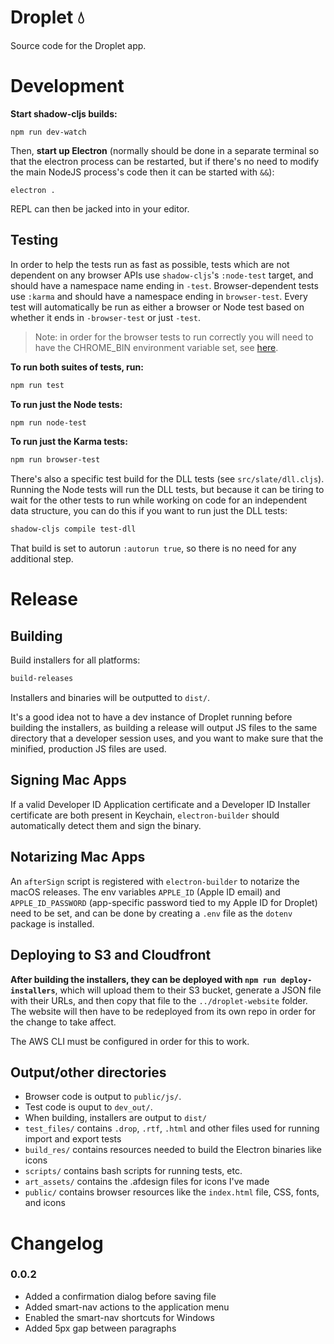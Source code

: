 # Droplet 💧

Source code for the Droplet app.

<!-- # Status

https://user-images.githubusercontent.com/4681820/168147023-92a1065a-1467-45d1-b1f0-dc04c96760ca.mov

Droplet is under heavy development and should be considered in the pre-alpha stage. No UI work has been done yet, and Electron integration, file saving and loading, import/export, etc, are all still `TODO`™.

However, the rich text editor is _mostly_ complete and stable. It supports:

- Rich text formatting: _italics_, __bold__, `h1` and `h2` headings, bulleted and numbered lists. In place but not yet implemented: <ins>underlining</ins>, ~~strikethrough~~.
- Common text editing shortcuts: ⌥+→ / ⌥+← to jump between words, ⌘+→ / ⌘+← to jump to start/end of line, etc.
- Full undo and redo
- Copy and paste (plain text supported to and from Droplet to other apps; rich text currently only supported Droplet-to-Droplet)
- Find and replace (currently no UI)
- A rich "interceptor" system for handling shortcuts and editor actions in an easily-extensible manner
- A fully-immutable document models, which means __tests__! Rich text editors are finnicky and full of edges cases, and being able to trivially unit test any editor action in isolation is a life saver.
- Some fancy-pants completions, like completing -- to an em dash and auto-surrounding parens and quotations.

More details on the structure of the editor in `src/slate/README.md`. -->

# Development

**Start shadow-cljs builds:**

```
npm run dev-watch
```

Then, **start up Electron** (normally should be done in a separate terminal so that the electron process can be restarted, but if there's no need to modify the main NodeJS process's code then it can be started with `&&`):

```
electron .
```

REPL can then be jacked into in your editor.

## Testing

In order to help the tests run as fast as possible, tests which are not dependent on any browser APIs use `shadow-cljs`'s `:node-test` target, and should have a namespace name ending in `-test`. Browser-dependent tests use `:karma` and should have a namespace ending in `browser-test`. Every test will automatically be run as either a browser or Node test based on whether it ends in `-browser-test` or just `-test`.

> Note: in order for the browser tests to run correctly you will need to have the CHROME_BIN environment variable set, see [here](https://github.com/karma-runner/karma-chrome-launcher/issues/62).

__To run both suites of tests, run:__

```bash
npm run test
```

__To run just the Node tests:__

```bash
npm run node-test
```

__To run just the Karma tests:__

```bash
npm run browser-test
```

There's also a specific test build for the DLL tests (see `src/slate/dll.cljs`). Running the Node tests will run the DLL tests, but because it can be tiring to wait for the other tests to run while working on code for an independent data structure, you can do this if you want to run just the DLL tests:

```bash
shadow-cljs compile test-dll
```

That build is set to autorun `:autorun true`, so there is no need for any additional step.

# Release


## Building
Build installers for all platforms:

```bash
build-releases
```

Installers and binaries will be outputted to `dist/`.

It's a good idea not to have a dev instance of Droplet running before building the installers, as building a release will output JS files to the same directory that a developer session uses, and you want to make sure that the minified, production JS files are used.

## Signing Mac Apps

If a valid Developer ID Application certificate and a Developer ID Installer certificate are both present in Keychain, `electron-builder` should automatically detect them and sign the binary. 

## Notarizing Mac Apps

An `afterSign` script is registered with `electron-builder` to notarize the macOS releases. The env variables `APPLE_ID` (Apple ID email) and `APPLE_ID_PASSWORD` (app-specific password tied to my Apple ID for Droplet) need to be set, and can be done by creating a `.env` file as the `dotenv` package is installed.

## Deploying to S3 and Cloudfront
__After building the installers, they can be deployed with `npm run deploy-installers`__, which will upload them to their S3 bucket, generate a JSON file with their URLs, and then copy that file to the `../droplet-website` folder. The website will then have to be redeployed from its own repo in order for the change to take affect.

The AWS CLI must be configured in order for this to work.

## Output/other directories

- Browser code is output to `public/js/`.
- Test code is ouput to `dev_out/`.
- When building, installers are output to `dist/`
- `test_files/` contains `.drop`, `.rtf`, `.html` and other files used for running import and export tests
- `build_res/` contains resources needed to build the Electron binaries like icons
- `scripts/` contains bash scripts for running tests, etc.
- `art_assets/` contains the .afdesign files for icons I've made
- `public/` contains browser resources like the `index.html` file, CSS, fonts, and icons

# Changelog

### 0.0.2

- Added a confirmation dialog before saving file
- Added smart-nav actions to the application menu
- Enabled the smart-nav shortcuts for Windows
- Added 5px gap between paragraphs
